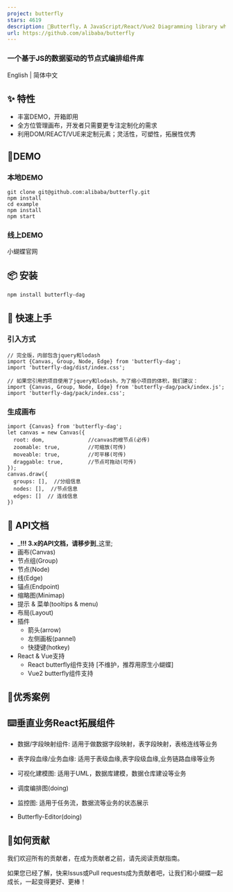 ```yaml
---
project: butterfly
stars: 4619
description: 🦋Butterfly，A JavaScript/React/Vue2 Diagramming library which concentrate on flow layout field.    (基于JavaScript/React/Vue2的流程图组件)
url: https://github.com/alibaba/butterfly
---
```


### 一个基于JS的数据驱动的节点式编排组件库

English | 简体中文

✨ 特性
----

-   丰富DEMO，开箱即用
-   全方位管理画布，开发者只需要更专注定制化的需求
-   利用DOM/REACT/VUE来定制元素；灵活性，可塑性，拓展性优秀

🚀DEMO
------

### 本地DEMO

```
git clone git@github.com:alibaba/butterfly.git
npm install
cd example
npm install
npm start
```

### 线上DEMO

小蝴蝶官网

📦 安装
-----

```
npm install butterfly-dag
```

🔨 快速上手
-------

### 引入方式

```
// 完全版，内部包含jquery和lodash
import {Canvas, Group, Node, Edge} from 'butterfly-dag';
import 'butterfly-dag/dist/index.css';

// 如果您引用的项目使用了jquery和lodash，为了缩小项目的体积，我们建议：
import {Canvas, Group, Node, Edge} from 'butterfly-dag/pack/index.js';
import 'butterfly-dag/pack/index.css';
```

### 生成画布

```
import {Canvas} from 'butterfly-dag';
let canvas = new Canvas({
  root: dom,              //canvas的根节点(必传)
  zoomable: true,         //可缩放(可传)
  moveable: true,         //可平移(可传)
  draggable: true,        //节点可拖动(可传)
});
canvas.draw({
  groups: [],  //分组信息
  nodes: [],  //节点信息
  edges: []  // 连线信息
})
```

🔗 API文档
--------

-   _**!!! 3.x的API文档，请移步到**_这里;
-   画布(Canvas)
-   节点组(Group)
-   节点(Node)
-   线(Edge)
-   锚点(Endpoint)
-   缩略图(Minimap)
-   提示 & 菜单(tooltips & menu)
-   布局(Layout)
-   插件
    -   箭头(arrow)
    -   左侧画板(pannel)
    -   快捷键(hotkey)
-   React & Vue支持
    -   React butterfly组件支持 \[不维护，推荐用原生小蝴蝶\]
    -   Vue2 butterfly组件支持

🎨优秀案例
------

⌨️垂直业务React拓展组件
---------------

-   数据/字段映射组件: 适用于做数据字段映射，表字段映射，表格连线等业务

-   表字段血缘/业务血缘: 适用于表级血缘,表字段级血缘,业务链路血缘等业务

-   可视化建模图: 适用于UML，数据库建模，数据仓库建设等业务

-   调度编排图(doing)
-   监控图: 适用于任务流，数据流等业务的状态展示

-   Butterfly-Editor(doing)

🤝如何贡献
------

我们欢迎所有的贡献者，在成为贡献者之前，请先阅读贡献指南。

如果您已经了解，快来Issus或Pull requests成为贡献者吧，让我们和小蝴蝶一起成长，一起变得更好、更棒！
